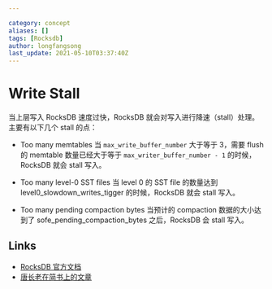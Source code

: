 ```yaml
---

category: concept
aliases: []
tags: [Rocksdb]
author: longfangsong
last_update: 2021-05-10T03:37:40Z
---
```


# Write Stall

当上层写入 RocksDB 速度过快，RocksDB 就会对写入进行降速（stall）处理。
主要有以下几个 stall 的点：
- Too many memtables
  当 `max_write_buffer_number` 大于等于 3，需要 flush 的 memtable 数量已经大于等于 `max_writer_buffer_number - 1` 的时候，RocksDB 就会 stall 写入。

- Too many level-0 SST files
  当 level 0 的 SST file 的数量达到 level0_slowdown_writes_tigger 的时候，RocksDB 就会 stall 写入。

- Too many pending compaction bytes
  当预计的 compaction 数据的大小达到了 sofe_pending_compaction_bytes 之后，RocksDB 会 stall 写入。


## Links

- [RocksDB 官方文档](https://github.com/facebook/rocksdb/wiki/Write-Stalls)
- [唐长老在简书上的文章](https://www.jianshu.com/p/a2892a161a7b)
